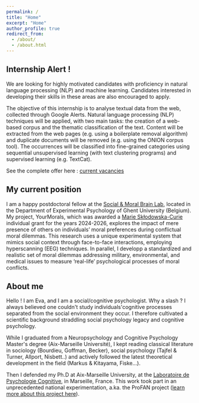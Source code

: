 ```yaml
---
permalink: /
title: "Home"
excerpt: "Home"
author_profile: true
redirect_from: 
  - /about/
  - /about.html
---
```


## Internship Alert !

We are looking for highly motivated candidates with proficiency in natural language processing (NLP) and machine learning. 
Candidates interested in developing their skills in these areas are also encouraged to apply.

The objective of this internship is to analyse textual data from the web, collected through Google Alerts. 
Natural language processing (NLP) techniques will be applied, with two main tasks: the creation of a web-based corpus and the thematic classification of the text. 
Content will be extracted from the web pages (e.g. using a boilerplate removal algorithm) and duplicate documents will be removed (e.g. using the ONION corpus tool). 
The occurrences will be classified into fine-grained categories using sequential unsupervised learning (with text clustering programs) and supervised learning (e.g. TextCat).

See the complete offer here : [current vacancies](https://evavives.github.io//job-vacancies/)

## My current position

I am a happy postdoctoral fellow at the [Social & Moral Brain Lab](https://moralsocialbrain.com/), located in the Department of Experimental Psychology of Ghent University (Belgium). 
My project, YourMorals, which was awarded a [Marie Skłodowska-Curie](https://cordis.europa.eu/project/id/101108680) individual grant for the years 2024-2026, explores the impact of mere presence of others on individuals’ moral preferences during conflictual moral dilemmas. 
This research uses a unique experimental system that mimics social context through face-to-face interactions, employing hyperscanning (EEG) techniques.
In parallel, I developp a standardized and realistic set of moral dilemmas addressing military, environmental, and medical issues to measure ‘real-life’ psychological processes of moral conflicts.


## About me
Hello ! I am Eva, and I am a social/cognitive psychologist. Why a slash ? 
I always believed one couldn't study individuals'cognitive processes separated from the social environment they occur. I therefore cultivated a scientific background straddling social psychology legacy and cognitive psychology. 

While I graduated from a Neuropsychology and Cognitive Psychology Master's degree (Aix-Marseille Université), I kept reading classical literature in sociology (Bourdieu, Goffman, Becker), social psychology (Tajfel & Turner, Allport, Nisbett..) and actively followed the latest theoretical development in the field (Markus & Kitayama, Fiske...). 

Then I defended my Ph.D at Aix-Marseille University, at the [Laboratoire de Psychologie Cognitive](https://lpc.univ-amu.fr/fr), in Marseille, France. This work took part in an unprecedented national experimentation, a.ka. the ProFAN project ([learn more about this project here](https://www.education.gouv.fr/bo/16/Hebdo41/MENB1628228N.htm)).

